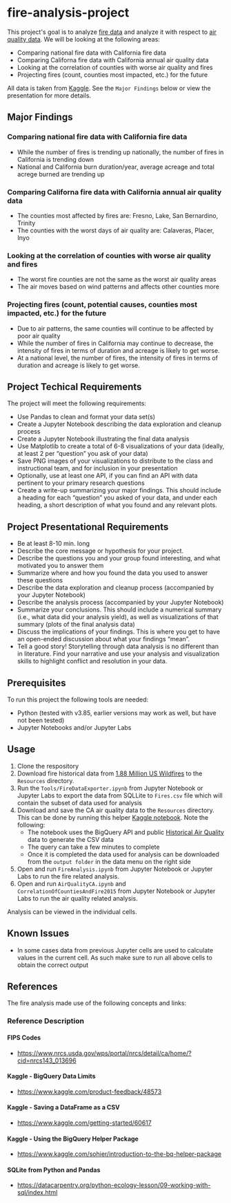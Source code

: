 # fire-analysis-project

This project's goal is to analyze [fire data](https://www.kaggle.com/rtatman/188-million-us-wildfires) and analyze it with respect to [air quality data](https://www.kaggle.com/epa/epa-historical-air-quality). We will be looking at the following areas:

* Comparing national fire data with California fire data
* Comparing Californa fire data with California annual air quality data
* Looking at the correlation of counties with worse air quality and fires
* Projecting fires (count, counties most impacted, etc.) for the future

All data is taken from [Kaggle](https://www.kaggle.com). See the `Major Findings` below or view the presentation for more details.

## Major Findings

### Comparing national fire data with California fire data

* While the number of fires is trending up nationally, the number of fires in California is trending down
* National and California burn duration/year, average acreage and total acrege burned are trending up

### Comparing Californa fire data with California annual air quality data

* The counties most affected by fires are: Fresno, Lake, San Bernardino, Trinity
* The counties with the worst days of air quality are: Calaveras, Placer, Inyo

### Looking at the correlation of counties with worse air quality and fires

* The worst fire counties are not the same as the worst air quality areas
* The air moves based on wind patterns and affects other counties more

### Projecting fires (count, potential causes, counties most impacted, etc.) for the future

* Due to air patterns, the same counties will continue to be affected by poor air quality
* While the number of fires in California may continue to decrease, the intensity of fires in terms of duration and acreage is likely to get worse.
* At a national level, the number of fires, the intensity of fires in terms of duration and acreage is likely to get worse.

## Project Techical Requirements

The project will meet the following requirements:

* Use Pandas to clean and format your data set(s)
* Create a Jupyter Notebook describing the data exploration and cleanup process
* Create a Jupyter Notebook illustrating the final data analysis
* Use Matplotlib to create a total of 6-8 visualizations of your data (ideally, at least 2 per “question” you ask of your data)
* Save PNG images of your visualizations to distribute to the class and instructional team, and for inclusion in your presentation
* Optionally, use at least one API, if you can find an API with data pertinent to your primary research questions
* Create a write-up summarizing your major findings. This should include a heading for each “question” you asked of your data, and under each heading, a short description of what you found and any relevant plots.

## Project Presentational Requirements

* Be at least 8-10 min. long
* Describe the core message or hypothesis for your project.
* Describe the questions you and your group found interesting, and what motivated you to answer them
* Summarize where and how you found the data you used to answer these questions
* Describe the data exploration and cleanup process (accompanied by your Jupyter Notebook)
* Describe the analysis process (accompanied by your Jupyter Notebook)
* Summarize your conclusions. This should include a numerical summary (i.e., what data did your analysis yield), as well as visualizations of that summary (plots of the final analysis data)
* Discuss the implications of your findings. This is where you get to have an open-ended discussion about what your findings “mean”.
* Tell a good story! Storytelling through data analysis is no different than in literature. Find your narrative and use your analysis and visualization skills to highlight conflict and resolution in your data.

## Prerequisites

To run this project the following tools are needed:

* Python (tested with v3.85, earlier versions may work as well, but have not been tested)
* Jupyter Notebooks and/or Jupyter Labs

## Usage

1. Clone the respository
2. Download fire historical data from [1.88 Million US Wildfires](https://www.kaggle.com/rtatman/188-million-us-wildfires) to the `Resources` directory.
3. Run the `Tools/FireDataExporter.ipynb` from Jupyter Notebook or Jupyter Labs to export the data from SQLLite to `Fires.csv` file which will contain the subset of data used for analysis
4. Download and save the CA air quality data to the `Resources` directory. This can be done by running this helper [Kaggle notebook](https://www.kaggle.com/jagjeetkhalsa/airqualityexporter). Note the following:
    * The notebook uses the BigQuery API and public [Historical Air Quality](https://www.kaggle.com/epa/epa-historical-air-quality) data to generate the CSV data
    * The query can take a few minutes to complete
    * Once it is completed the data used for analysis can be downloaded from the `output folder` in the data menu on the right side
5. Open and run `FireAnalysis.ipynb` from Jupyter Notebook or Jupyter Labs to run the fire related analysis.
6. Open and run `AirQualityCA.ipynb` and `CorrelationOfCountiesAndFire2015` from Jupyter Notebook or Jupyter Labs to run the air quality related analysis.

Analysis can be viewed in the individual cells.

## Known Issues

* In some cases data from previous Jupyter cells are used to calculate values in the current cell. As such make sure to run all above cells to obtain the correct output

## References

The fire analysis made use of the following concepts and links:

### Reference Description

#### FIPS Codes

* https://www.nrcs.usda.gov/wps/portal/nrcs/detail/ca/home/?cid=nrcs143_013696

#### Kaggle - BigQuery Data Limits

* https://www.kaggle.com/product-feedback/48573

#### Kaggle - Saving a DataFrame as a CSV

* https://www.kaggle.com/getting-started/60617

#### Kaggle - Using the BigQuery Helper Package

* https://www.kaggle.com/sohier/introduction-to-the-bq-helper-package

#### SQLite from Python and Pandas

* https://datacarpentry.org/python-ecology-lesson/09-working-with-sql/index.html

